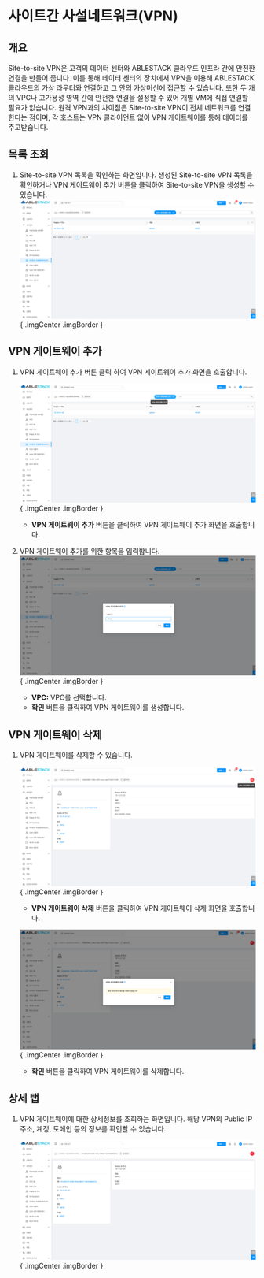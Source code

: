 
# 사이트간 사설네트워크(VPN)

## 개요
Site-to-site VPN은 고객의 데이터 센터와 ABLESTACK 클라우드 인프라 간에 안전한 연결을 만들어 줍니다. 이를 통해 데이터 센터의 장치에서 VPN을 이용해 ABLESTACK 클라우드의 가상 라우터와 연결하고 그 안의 가상머신에 접근할 수 있습니다. 또한 두 개의 VPC나 고가용성 영역 간에 안전한 연결을 설정할 수 있어 개별 VM에 직접 연결할 필요가 없습니다. 원격 VPN과의 차이점은 Site-to-site VPN이 전체 네트워크를 연결한다는 점이며, 각 호스트는 VPN 클라이언트 없이 VPN 게이트웨이를 통해 데이터를 주고받습니다.

## 목록 조회

1. Site-to-site VPN 목록을 확인하는 화면입니다.
    생성된 Site-to-site VPN 목록을 확인하거나 VPN 게이트웨이 추가 버튼을 클릭하여 Site-to-site VPN을 생성할 수 있습니다.
    ![sts vpn 목록 조회](../../assets/images/admin-guide/mold/network/sitetosite-vpn/stsvpn-list.png){ .imgCenter .imgBorder }

## VPN 게이트웨이 추가

1. VPN 게이트웨이 추가 버튼 클릭 하여 VPN 게이트웨이 추가 화면을 호출합니다.

    ![sts vpn 추가 버튼](../../assets/images/admin-guide/mold/network/sitetosite-vpn/stsvpn-add-btn.png){ .imgCenter .imgBorder }

    * **VPN 게이트웨이 추가** 버튼을 클릭하여 VPN 게이트웨이 추가 화면을 호출합니다.

2. VPN 게이트웨이 추가를 위한 항목을 입력합니다.
    ![vpn 추가](../../assets/images/admin-guide/mold/network/sitetosite-vpn/stsvpn-add.png){ .imgCenter .imgBorder }

    * **VPC:** VPC를 선택합니다.
    * **확인** 버튼을 클릭하여 VPN 게이트웨이를 생성합니다.

## VPN 게이트웨이 삭제

1. VPN 게이트웨이를 삭제할 수 있습니다.

    ![vpn 게이트웨이 삭제 버튼](../../assets/images/admin-guide/mold/network/sitetosite-vpn/stsvpn-remove-btn.png){ .imgCenter .imgBorder }

    * **VPN 게이트웨이 삭제** 버튼을 클릭하여 VPN 게이트웨이 삭제 화면을 호출합니다.

    ![vpn 게이트웨이 삭제 화면](../../assets/images/admin-guide/mold/network/sitetosite-vpn/stsvpn-remove.png){ .imgCenter .imgBorder }

    * **확인** 버튼을 클릭하여 VPN 게이트웨이를 삭제합니다.

## 상세 탭

1. VPN 게이트웨이에 대한 상세정보를 조회하는 화면입니다. 해당 VPN의 Public IP 주소, 계정, 도메인 등의 정보를 확인할 수 있습니다.

    ![vpn 상세 탭](../../assets/images/admin-guide/mold/network/sitetosite-vpn/stsvpn-detail-tab.png){ .imgCenter .imgBorder }
